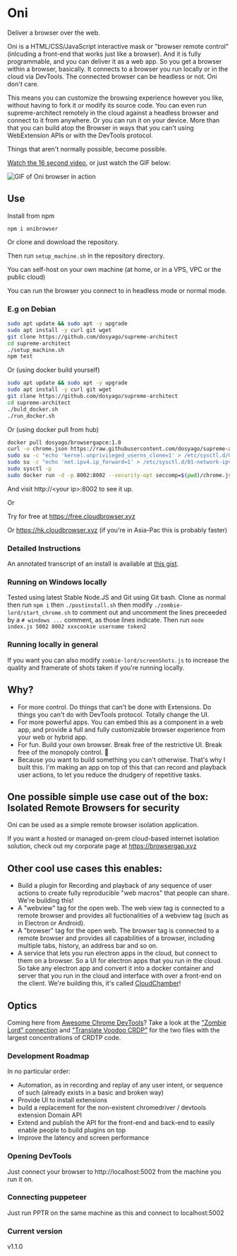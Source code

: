 # Oni

Deliver a browser over the web. 

Oni is a HTML/CSS/JavaScript interactive mask or "browser remote control" (inlcuding a front-end that works just like a browser). And it is fully programmable, and you can deliver it as a web app. So you get a browser within a browser, basically. It connects to a browser you run locally or in the cloud via DevTools. The connected browser can be headless or not. Oni don't care.

This means you can customize the browsing experience however you like, without having to fork it or modify its source code. You can even run supreme-architect remotely in the cloud against a headless browser and connect to it from anywhere. Or you can run it on your device. 
More than that you can build atop the Browser in ways that you can't using WebExtension APIs or with the DevTools protocol. 

Things that aren't normally possible, become possible. 

[Watch the 16 second video](https://www.youtube.com/watch?v=SD0Fhl9v87k), or just watch the GIF below:

![GIF of Oni browser in action](https://j.gifs.com/E8yzLv.gif)


## Use

Install from npm 

`npm i onibrowser`

Or clone and download the repository.

Then run `setup_machine.sh` in the repository directory.

You can self-host on your own machine (at home, or in a VPS, VPC or the public cloud)

You can run the browser you connect to in headless mode or normal mode.

### E.g on Debian

```sh
sudo apt update && sudo apt -y upgrade
sudo apt install -y curl git wget
git clone https://github.com/dosyago/supreme-architect
cd supreme-architect
./setup_machine.sh
npm test
```

Or (using docker build yourself)

```sh
sudo apt update && sudo apt -y upgrade
sudo apt install -y curl git wget
git clone https://github.com/dosyago/supreme-architect
cd supreme-architect
./buld_docker.sh
./run_docker.sh 
```

Or (using docker pull from hub)

```sh
docker pull dosyago/browsergapce:1.0
curl -o chrome.json https://raw.githubusercontent.com/dosyago/supreme-architect/master/chrome.json
sudo su -c "echo 'kernel.unprivileged_userns_clone=1' > /etc/sysctl.d/00-local-userns.conf"
sudo su -c "echo 'net.ipv4.ip_forward=1' > /etc/sysctl.d/01-network-ipv4.conf"
sudo sysctl -p
sudo docker run -d -p 8002:8002 --security-opt seccomp=$(pwd)/chrome.json browsergapce:1.0
```

And visit http://&lt;your ip&gt;:8002 to see it up.

Or

Try for free at https://free.cloudbrowser.xyz

Or https://hk.cloudbrowser.xyz (if you're in Asia-Pac this is probably faster)

### Detailed Instructions

An annotated transcript of an install is available at [this gist](https://gist.github.com/crislin2046/2fcd103234f93376c44d110d6295f32a).

### Running on Windows locally

Tested using latest Stable Node.JS and Git using Git bash. Clone as normal then run `npm i` then `./postinstall.sh` then modify `./zombie-lord/start_chrome.sh` to comment out and uncomment the lines preceeded by a `# windows ...` comment, as those lines indicate.
Then run `node index.js 5002 8002 xxxcookie username token2`

### Running locally in general

If you want you can also modify `zombie-lord/screenShots.js` to increase the quality and framerate of shots taken if you're running locally.

## Why?

- For more control. Do things that can't be done with Extensions. Do things you can't do with DevTools protocol. Totally change the UI.
- For more powerful apps. You can embed this as a component in a web app, and provide a full and fully customizable browser experience from your web or hybrid app. 
- For fun. Build your own browser. Break free of the restrictive UI. Break free of the monopoly control. :metal:
- Because you want to build something you can't otherwise. That's why I built this. I'm making an app on top of this that can record and playback user actions, to let you reduce the drudgery of repetitive tasks.

## One possible simple use case out of the box: Isolated Remote Browsers for security

Oni can be used as a simple remote browser isolation application. 

If you want a hosted or managed on-prem cloud-based internet isolation solution, check out my corporate page at https://browsergap.xyz

## Other cool use cases this enables:

- Build a plugin for Recording and playback of any sequence of user actions to create fully reproducible "web macros" that people can share. We're building this!
- A "webview" tag for the open web. The web view tag is connected to a remote browser and provides all fuctionalities of a webview tag (such as in Electron or Android).
- A "browser" tag for the open web. The browser tag is connected to a remote browser and provides all capabilities of a browser, including multiple tabs, history, an address bar and so on.
- A service that lets you run electron apps in the cloud, but connect to them on a browser. So a UI for electron apps that you run in the cloud. So take any electron app and convert it into a docker container and server that you run in the cloud and interface with over a front-end on the client. We're building this, it's called [CloudChamber](https://github.com/dosycorp/CloudChamber)!

## Optics

Coming here from [Awesome Chrome DevTools](https://github.com/ChromeDevTools/awesome-chrome-devtools)? Take a look at the ["Zombie Lord" connection](https://github.com/dosycorp/browsergap.ce/blob/master/zombie-lord/connection.js) and ["Translate Voodoo CRDP"](https://github.com/dosycorp/browsergap.ce/blob/master/public/translateVoodooCRDP.js) for the two files with the largest concentrations of CRDTP code.


### Development Roadmap

In no particular order:

- Automation, as in recording and replay of any user intent, or sequence of such (already exists in a basic and broken way)
- Provide UI to install extensions
- build a replacement for the non-existent chromedriver / devtools extension Domain API
- Extend and publish the API for the front-end and back-end to easily enable people to build plugins on top
- Improve the latency and screen performance

### Opening DevTools

Just connect your browser to http://localhost:5002 from the machine you run it on.

### Connecting puppeteer

Just run PPTR on the same machine as this and connect to localhost:5002


### Current version

v1.1.0
